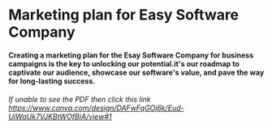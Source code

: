 # Marketing plan for Easy Software Company

#### Creating a marketing plan for the  Esay Software Company for business campaigns is the key to unlocking our potential.it's our roadmap to captivate our audience, showcase our software's value, and pave the way for long-lasting success. 

###### If unable to see the PDF then click this link https://www.canva.com/design/DAFwFqGOj6k/Eud-UiWaUk7VJKBtWOfBiA/view#1
